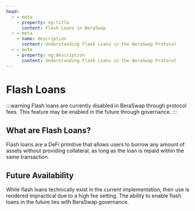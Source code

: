 ```yaml
---
head:
  - - meta
    - property: og:title
      content: Flash Loans in BeraSwap
  - - meta
    - name: description
      content: Understanding Flash Loans in the BeraSwap Protocol
  - - meta
    - property: og:description
      content: Understanding Flash Loans in the BeraSwap Protocol
---
```


# Flash Loans

:::warning
Flash loans are currently disabled in BeraSwap through protocol fees. This feature may be enabled in the future through governance.
:::

## What are Flash Loans?

Flash loans are a DeFi primitive that allows users to borrow any amount of assets without providing collateral, as long as the loan is repaid within the same transaction.

## Future Availability

While flash loans technically exist in the current implementation, their use is rendered impractical due to a high fee setting. The ability to enable flash loans in the future lies with BeraSwap governance.
